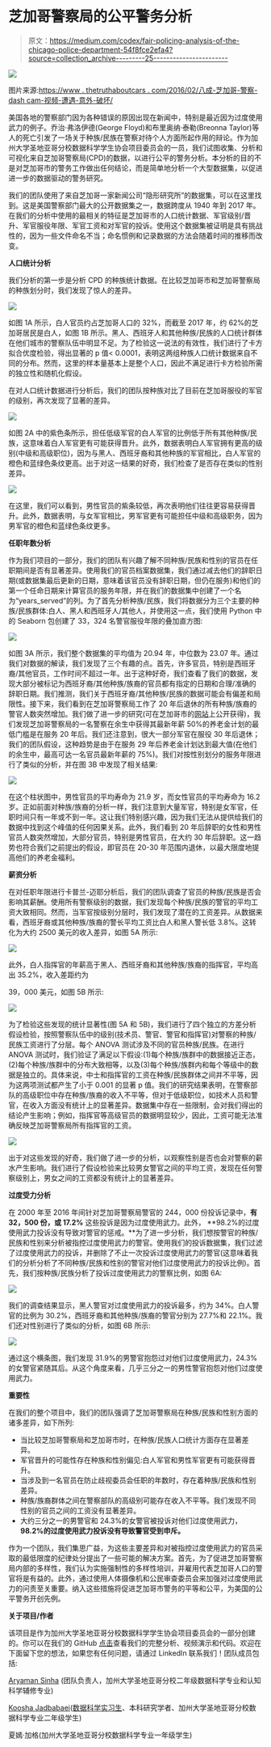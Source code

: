 # 芝加哥警察局的公平警务分析

> 原文：<https://medium.com/codex/fair-policing-analysis-of-the-chicago-police-department-54f8fce2efa4?source=collection_archive---------25----------------------->

![](img/24c61ff87d43fd3678adb0c8684b02d4.png)

图片来源:[https://www . thetruthaboutcars . com/2016/02/八成-芝加哥-警察-dash cam-视频-遭遇-意外-破坏/](https://www.thetruthaboutcars.com/2016/02/eighty-percent-chicago-police-dashcam-videos-suffering-accidental-sabotage/)

美国各地的警察部门因为各种错误的原因出现在新闻中，特别是最近因为过度使用武力的例子。乔治·弗洛伊德(George Floyd)和布里奥纳·泰勒(Breonna Taylor)等人的死亡引发了一场关于种族/民族在警察对待个人方面所起作用的辩论。作为加州大学圣地亚哥分校数据科学学生协会项目委员会的一员，我们试图收集、分析和可视化来自芝加哥警察局(CPD)的数据，以进行公平的警务分析。本分析的目的不是对芝加哥市的警务工作做出任何结论，而是简单地分析一个大型数据集，以促进进一步的数据驱动的警务研究。

我们的团队使用了来自芝加哥一家新闻公司“隐形研究所”的数据集，可以在这里找到。这是美国警察部门最大的公开数据集之一，数据跨度从 1940 年到 2017 年。在我们的分析中使用的最相关的特征是芝加哥市的人口统计数据、军官级别/晋升、军官服役年限、军官工资和对军官的投诉。使用这个数据集被证明是具有挑战性的，因为一些文件命名不当；命名惯例和记录数据的方法会随着时间的推移而改变。

**人口统计分析**

我们分析的第一步是分析 CPD 的种族统计数据。在比较芝加哥市和芝加哥警察局的种族划分时，我们发现了惊人的差异。

![](img/ae4594f4bf89df44a5f13d5dafc2be81.png)

如图 1A 所示，白人官员约占芝加哥人口的 32%，而截至 2017 年，约 62%的芝加哥居民是白人，如图 1B 所示。黑人、西班牙人和其他种族/民族的人口统计群体在他们城市的警察队伍中明显不足。为了检验这一说法的有效性，我们进行了卡方拟合优度检验，得出显著的 p 值< 0.0001，表明这两组种族人口统计数据来自不同的分布。然而，这里的样本量基本上是整个人口，因此不满足进行卡方检验所需的独立性和随机化假设。

在对人口统计数据进行分析后，我们的团队按种族对比了目前在芝加哥服役的军官的级别，再次发现了显著的差异。

![](img/0a647aa21d2adcf610e46d6a184dcadf.png)

如图 2A 中的紫色条所示，担任低级军官的白人军官的比例低于所有其他种族/民族，这意味着白人军官更有可能获得晋升。此外，数据表明白人军官拥有更高的级别(中级和高级职位)，因为与黑人、西班牙裔和其他种族的军官相比，白人军官的橙色和蓝绿色条纹更高。出于对这一结果的好奇，我们检查了是否存在类似的性别差异。

![](img/de2620eda49987a83a5743750fd0a1a6.png)

在这里，我们可以看到，男性官员的紫条较低，再次表明他们往往更容易获得晋升。此外，数据表明，与女军官相比，男军官更有可能担任中级和高级职务，因为男军官的橙色和蓝绿色条纹更多。

**任职年数分析**

作为我们项目的一部分，我们的团队有兴趣了解不同种族/民族和性别的官员在任职期间是否有显著差异。使用我们的官员档案数据集，我们通过减去他们的辞职日期(或数据集最后更新的日期，意味着该官员没有辞职日期，但仍在服务)和他们的第一个任命日期来计算官员的服务年限，并在我们的数据集中创建了一个名为“years_served”的列。为了首先分析种族/民族，我们将数据分为三个主要的种族/民族群体:白人、黑人和西班牙人/其他人，并使用这一点，我们使用 Python 中的 Seaborn 包创建了 33，324 名警官服役年限的叠加直方图:

![](img/e3fdf4ce747b9c1d0eeda97f8d79acd9.png)

如图 3A 所示，我们整个数据集的平均值为 20.94 年，中位数为 23.07 年。通过我们对数据的解读，我们发现了三个有趣的点。首先，许多官员，特别是西班牙裔/其他官员，工作时间不超过一年。出于这种好奇，我们查看了我们的数据，发现大部分被标记为西班牙裔/其他种族/族裔的官员都有指定的日期和合理/准确的辞职日期。我们推测，我们关于西班牙裔/其他种族/民族的数据可能会有偏差和局限性。接下来，我们看到在芝加哥警察局工作了 20 年后退休的所有种族/族裔的警官人数突然增加。我们做了进一步的研究(可在芝加哥市的[网站](https://www.chicago.gov/city/en.html)上公开获得)，我们发现芝加哥警察局的一名警察在余生中获得其最新年薪 50%的养老金计划的最低门槛是在服务 20 年后。我们还注意到，很大一部分军官在服役 30 年后退休；我们的团队假设，这种趋势是由于在服务 29 年后养老金计划达到最大值(在他们的余生中，最高可达一名官员最新年薪的 75%)。我们对按性别划分的服务年限进行了类似的分析，并在图 3B 中发现了相关结果:

![](img/088361687ffa9da0724b7364a60e1ebe.png)

在这个柱状图中，男性官员的平均寿命为 21.9 岁，而女性官员的平均寿命为 16.2 岁。正如前面对种族/族裔的分析一样，我们注意到大量军官，特别是女军官，任职时间只有一年或不到一年。这让我们特别感兴趣，因为我们无法从提供给我们的数据中找到这个峰值的任何因果关系。此外，我们看到 20 年后辞职的女性和男性官员人数突然增加，大部分官员，特别是男性官员，在大约 30 年后辞职。这一趋势也符合我们之前提出的假设，即官员在 20-30 年范围内退休，以最大限度地提高他们的养老金福利。

**薪资分析**

在对任职年限进行卡普兰-迈耶分析后，我们的团队调查了官员的种族/民族是否会影响其薪酬。使用所有警察级别的数据，我们发现每个种族/民族的警官的平均工资大致相同。然而，当军官按级别分层时，我们发现了潜在的工资差异。从数据来看，西班牙裔或其他种族/族裔的警长平均工资比白人和黑人警长低 3.8%。这转化为大约 2500 美元的收入差异，如图 5A 所示:

![](img/8f2935e7bf0e8997e1d770d7c4489390.png)

此外，白人指挥官的年薪高于黑人、西班牙裔和其他种族/族裔的指挥官，平均高出 35.2%，收入差距约为

39，000 美元，如图 5B 所示:

![](img/ac7c84e0897b41bc48761eeebadcb4c4.png)

为了检验这些发现的统计显著性(图 5A 和 5B)，我们进行了四个独立的方差分析假设检验，按照警察队伍中的级别(技术员、警官、警官和指挥官)对警察的种族/民族工资进行了分层。每个 ANOVA 测试涉及不同的官员种族/民族。在进行 ANOVA 测试时，我们验证了满足以下假设:(1)每个种族/族群中的数据接近正态，(2)每个种族/族群中的分布大致相等，以及(3)每个种族/族群内和每个等级中的数据是独立的。具体来说，中士和指挥官的工资在种族/民族群体之间并不平等，因为这两项测试都产生了小于 0.001 的显著 p 值。我们的研究结果表明，在警察部队的高级职位中存在种族/族裔的收入不平等，但对于低级职位，如技术人员和警官，在收入方面没有统计上的显著差异。数据集中存在一些限制，会对我们得出的结论产生影响；例如，指挥官等高级官员的数据明显较少，因此，工资可能无法准确反映芝加哥警察局所有指挥官的工资。

![](img/f29de1d223858ec9a63e7e827c6ca490.png)

出于对这些发现的好奇，我们做了进一步的分析，以观察性别是否也会对警察的薪水产生影响。我们进行了假设检验来比较男女警官之间的平均工资，发现在任何警察级别上，男女之间的工资都没有统计上的显著差异。

**过度受力分析**

在 2000 年至 2016 年间针对芝加哥警察局警官的 244，000 份投诉记录中，**有 32，500 份，或 17.2%** 这些投诉是因为过度使用武力。此外， **98.2%的过度使用武力投诉没有导致对警官的惩戒。**为了进一步分析，我们想按警官的种族/民族和性别来分析被指控过度使用武力的警官。使用我们的投诉数据集，我们过滤了过度使用武力的投诉，并删除了不止一次投诉过度使用武力的警官(这意味着我们的分析分析了不同种族/民族和性别的警官对他们过度使用武力的投诉比例)。首先，我们按种族/民族分析了投诉过度使用武力的警察比例，如图 6A:

![](img/3b9912909e125b597529ba0e17d596d9.png)

我们的调查结果显示，黑人警官对过度使用武力的投诉最多，约为 34%。白人警官的比例为 30.2%，西班牙裔和其他种族/族裔的警官分别为 27.7%和 22.1%。我们还对性别进行了类似的分析，如图 6B 所示:

![](img/12b1c198f13ece0d6e29105fe92563bb.png)

通过这个横条图，我们发现 31.9%的男警官抱怨过对他们过度使用武力，24.3%的女警官紧随其后。从这个角度来看，几乎三分之一的男性警官抱怨对他们过度使用武力。

**重要性**

在我们的整个项目中，我们的团队强调了芝加哥警察局在种族/民族和性别方面的诸多差异，如下所列:

*   当比较芝加哥警察局和芝加哥市时，在种族/民族人口统计方面存在显著差异。
*   军官晋升的可能性存在种族和性别偏见:白人军官和男性军官更有可能获得晋升。
*   当涉及到一名官员在防止歧视委员会任职的年数时，存在着种族/民族和性别差异。
*   种族/族裔群体之间在警察部队的高级别可能存在收入不平等。我们发现不同性别的官员之间的工资没有显著差异。
*   大约三分之一的男警官和 24.3%的女警官被投诉对他们过度使用武力， **98.2%的过度使用武力投诉没有导致警官受到申斥。**

作为一个团队，我们集思广益，为这些主要差异和对被指控过度使用武力的官员采取的最低限度的纪律处分提出了一些可能的解决方案。首先，为了促进芝加哥警察局内部的多样性，我们认为实施强制性的多样性培训，并雇用代表芝加哥人口的警官将是有益的。此外，通过使用人体摄像机和公民审查委员会来加强对过度使用武力的问责至关重要。纳入这些措施将促进芝加哥市警务的平等和公平，为美国的公平警务开创先例。

**关于项目/作者**

该项目是作为加州大学圣地亚哥分校数据科学学生协会项目委员会的一部分创建的。你可以在我们的 GitHub [点击](https://github.com/kooshaj/Fair-Policing-Analysis)查看我们的完整分析、视频演示和代码。欢迎在下面留下您的想法，如果您有任何问题，请通过 LinkedIn 联系我们！团队成员包括:

[Aryaman Sinha](https://www.linkedin.com/in/aryaman-sinha/) (团队负责人，加州大学圣地亚哥分校二年级数据科学专业和认知科学辅修专业)

[Koosha Jadbabaei](https://www.linkedin.com/in/koosha-jadbabaei/)([数据科学实习生](https://datastandard.io/)、本科研究学者、加州大学圣地亚哥分校数据科学专业二年级学生)

夏嫣·加格(加州大学圣地亚哥分校数据科学专业一年级学生)